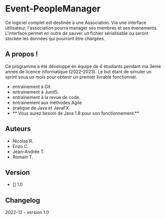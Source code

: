 # Event-PeopleManager
Ce logiciel complet est destinée à une Association. 
Via une interface utilisateur, l'association pourra manager ses membres et ses évenements.
L'interface permet en outre de sauver un fichier sérialisable ou seront stockée les données qui pourront être chargées.

## A propos !

Ce programme a été développé en équipe de 4 étudiants pendant ma 3eme année de licence informatique (2022-2023).
Le but étant de simuler un sprint sous un mois pour obtenir un premier livrable fonctionnel.
- entrainement à Git.
- entrainement à Junit5.
- entrainement à la revue de code.
- entrainement aux méthodes Agile
- pratique de Java et JavaFX.
- ** Vous aurez besoin de Java 1.8 pour son fonctionnement.**

## Auteurs
- Nicolas R.
- Enzo C.
- Jean-Andrée T.
- Romain T.

## Version

- [] 1.0

## Changelog

2022-12 - version 1.0
